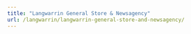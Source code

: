 ```yaml
---
title: "Langwarrin General Store & Newsagency"
url: /langwarrin/langwarrin-general-store-and-newsagency/
---
```

